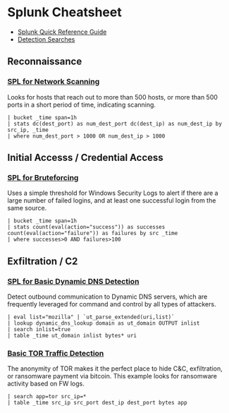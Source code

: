# Splunk Cheatsheet
- [Splunk Quick Reference Guide](https://www.innovato.com/splunk/RefCard.pdf)
- [Detection Searches](https://docs.splunksecurityessentials.com/content-detail/)

## Reconnaissance
### [SPL for Network Scanning](https://docs.splunksecurityessentials.com/content-detail/basic_scanning/)
Looks for hosts that reach out to more than 500 hosts, or more than 500 ports in a short period of time, indicating scanning.
```
| bucket _time span=1h 
| stats dc(dest_port) as num_dest_port dc(dest_ip) as num_dest_ip by src_ip, _time 
| where num_dest_port > 1000 OR num_dest_ip > 1000
```

## Initial Accesss / Credential Access
### [SPL for Bruteforcing](https://docs.splunksecurityessentials.com/content-detail/basic_brute_force/)
Uses a simple threshold for Windows Security Logs to alert if there are a large number of failed logins, and at least one successful login from the same source.
```
| bucket _time span=1h 
| stats count(eval(action="success")) as successes count(eval(action="failure")) as failures by src _time 
| where successes>0 AND failures>100
```

## Exfiltration / C2
### [SPL for Basic Dynamic DNS Detection](https://docs.splunksecurityessentials.com/content-detail/sse_dyndns/)
Detect outbound communication to Dynamic DNS servers, which are frequently leveraged for command and control by all types of attackers.
```
| eval list="mozilla" | `ut_parse_extended(uri,list)`
| lookup dynamic_dns_lookup domain as ut_domain OUTPUT inlist
| search inlist=true 
| table _time ut_domain inlist bytes* uri
```

### [Basic TOR Traffic Detection](https://docs.splunksecurityessentials.com/content-detail/sser_tor_traffic/)
The anonymity of TOR makes it the perfect place to hide C&C, exfiltration, or ransomware payment via bitcoin. This example looks for ransomware activity based on FW logs.
```
| search app=tor src_ip=* 
| table _time src_ip src_port dest_ip dest_port bytes app
```